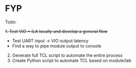 # FYP

Todo:

~~1. Test VIO + ILA locally and develop a general flow~~
  - Test UART input -> VIO output latency
  - Find a way to pipe module output to console

2. Generate full TCL script to automate the entire process
3. Create Python script to automate TCL based on module/lab
